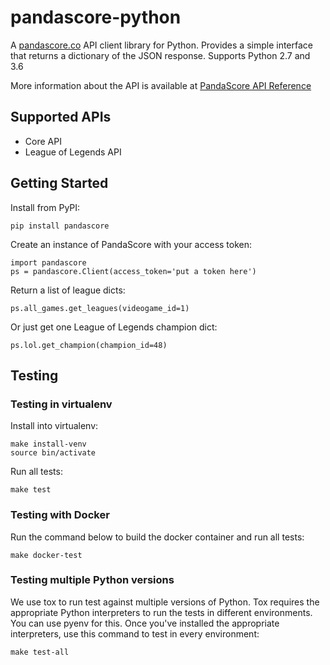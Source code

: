 # pandascore-python

A [pandascore.co](https://pandascore.co) API client library for Python. Provides a simple interface that returns a dictionary of the JSON response. Supports Python 2.7 and 3.6

More information about the API is available at [PandaScore API Reference](https://api.pandascore.co/doc)

## Supported APIs

- Core API
- League of Legends API

## Getting Started

Install from PyPI:

```
pip install pandascore
```

Create an instance of PandaScore with your access token:

```
import pandascore
ps = pandascore.Client(access_token='put a token here')
```

Return a list of league dicts:

```
ps.all_games.get_leagues(videogame_id=1)
```

Or just get one League of Legends champion dict:

```
ps.lol.get_champion(champion_id=48)
```

## Testing

### Testing in virtualenv

Install into virtualenv:

```
make install-venv
source bin/activate
```

Run all tests:

```
make test
```

### Testing with Docker

Run the command below to build the docker container and run all tests:

```
make docker-test
```

### Testing multiple Python versions

We use tox to run test against multiple versions of Python. Tox requires the appropriate Python interpreters to run the tests in different environments. You can use pyenv for this. Once you've installed the appropriate interpreters, use this command to test in every environment:

```
make test-all
```
